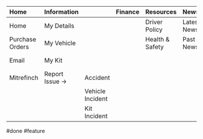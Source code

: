 | Home            | Information     |                  | Finance | Resources       | News              | Contact         | Help        |               |
|:--------------- |:--------------- |:---------------- |:------- |:--------------- |:----------------- |:--------------- |:----------- |:------------- |
| Home            | My Details      |                  |         | Driver Policy   | Latest Newsletter | My Manger       | General     |               |
| Purchase Orders | My Vehicle      |                  |         | Health & Safety | Past Newsletters  | My Employees    | IT Request  |               |
| Email           | My Kit          |                  |         |                 |                   | Contact Numbers | Tooltips -> | Tooltips off  |
| Mitrefinch      | Report Issue -> | Accident         |         |                 |                   |                 |             | Tooltips on   |
|                 |                 | Vehicle Incident |         |                 |                   |                 |             | Tooltips full |
|                 |                 | Kit Incident     |         |                 |                   |                 |             |               |

#done
#feature